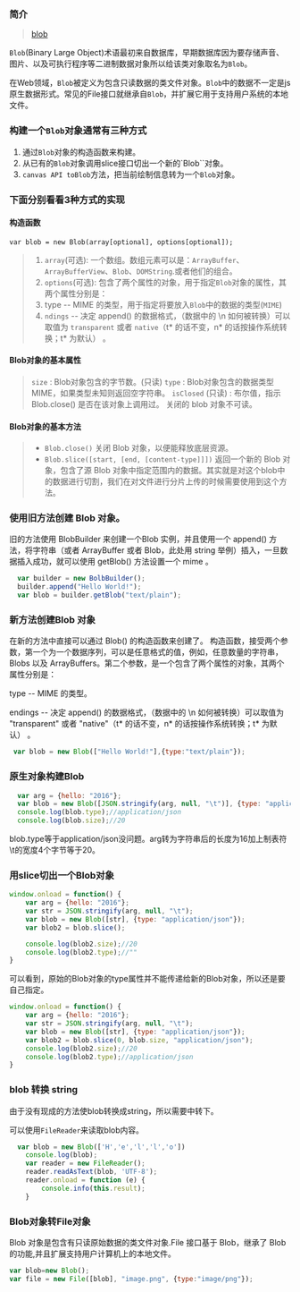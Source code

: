 ### 简介
>[blob][2a1f7dfe]

`Blob`(Binary Large Object)术语最初来自数据库，早期数据库因为要存储声音、图片、以及可执行程序等二进制数据对象所以给该类对象取名为`Blob`。

  [2a1f7dfe]: https://blog.csdn.net/gentlycare/article/details/50445014 "blob"

在Web领域，`Blob`被定义为包含只读数据的类文件对象。`Blob`中的数据不一定是js原生数据形式。常见的File接口就继承自`Blob`，并扩展它用于支持用户系统的本地文件。

### 构建一个`Blob`对象通常有三种方式
1. 通过`Blob`对象的构造函数来构建。
2. 从已有的`Blob`对象调用slice接口切出一个新的`Blob``对象。
3. `canvas API toBlob`方法，把当前绘制信息转为一个`Blob`对象。

### 下面分别看看3种方式的实现

#### 构造函数
`var blob = new Blob(array[optional], options[optional]);`

>1. `array`(可选): 一个数组。数组元素可以是：`ArrayBuffer`、`ArrayBufferView`、`Blob`、`DOMString`.或者他们的组合。
>2. `options`(可选): 包含了两个属性的对象，用于指定`Blob`对象的属性，其两个属性分别是：
>  1. type -- MIME 的类型，用于指定将要放入`Blob`中的数据的类型(`MIME`)
>  2. `ndings` -- 决定 append() 的数据格式，（数据中的 \n 如何被转换）可以取值为 `transparent` 或者 `native`（t* 的话不变，n* 的话按操作系统转换；t* 为默认） 。

#### Blob对象的基本属性
>`size` : Blob对象包含的字节数。(只读)
>`type` : Blob对象包含的数据类型MIME，如果类型未知则返回空字符串。
> `isClosed` (只读) : 布尔值，指示 Blob.close() 是否在该对象上调用过。 关闭的 blob 对象不可读。

#### Blob对象的基本方法
>- `Blob.close()`
> 关闭 Blob 对象，以便能释放底层资源。
>- `Blob.slice([start, [end, [content-type]]])`
> 返回一个新的 Blob 对象，包含了源 Blob 对象中指定范围内的数据。其实就是对这个blob中的数据进行切割，我们在对文件进行分片上传的时候需要使用到这个方法。

### 使用旧方法创建 Blob 对象。
旧的方法使用 BlobBuilder 来创建一个Blob 实例，并且使用一个 append() 方法，将字符串（或者 ArrayBuffer 或者 Blob，此处用 string 举例）插入，一旦数据插入成功，就可以使用 getBlob() 方法设置一个 mime 。
```javascript
  var builder = new BolbBuilder();
  builder.append("Hello World!");
  var blob = builder.getBlob("text/plain");
```

### 新方法创建Blob 对象
在新的方法中直接可以通过 Blob() 的构造函数来创建了。
构造函数，接受两个参数，第一个为一个数据序列，可以是任意格式的值，例如，任意数量的字符串，Blobs 以及 ArrayBuffers。第二个参数，是一个包含了两个属性的对象，其两个属性分别是：

type -- MIME 的类型。

endings -- 决定 append() 的数据格式，（数据中的 \n 如何被转换）可以取值为 "transparent" 或者 "native"（t* 的话不变，n* 的话按操作系统转换；t* 为默认） 。
```javascript
 var blob = new Blob(["Hello World!"],{type:"text/plain"});
```

### 原生对象构建Blob
```javascript
  var arg = {hello: "2016"};
  var blob = new Blob([JSON.stringify(arg, null, "\t")], {type: "application/json"});
  console.log(blob.type);//application/json
  console.log(blob.size);//20
```
blob.type等于application/json没问题。arg转为字符串后的长度为16加上制表符\t的宽度4个字节等于20。

### 用slice切出一个Blob对象
```javascript
window.onload = function() {
    var arg = {hello: "2016"};
    var str = JSON.stringify(arg, null, "\t");
    var blob = new Blob([str], {type: "application/json"});
    var blob2 = blob.slice();

    console.log(blob2.size);//20
    console.log(blob2.type);//""
}
```
可以看到，原始的Blob对象的type属性并不能传递给新的Blob对象，所以还是要自己指定。
```javascript
window.onload = function() {
    var arg = {hello: "2016"};
    var str = JSON.stringify(arg, null, "\t");
    var blob = new Blob([str], {type: "application/json"});
    var blob2 = blob.slice(0, blob.size, "application/json");
    console.log(blob2.size);//20
    console.log(blob2.type);//application/json
}
```

### blob 转换 string

由于没有现成的方法使blob转换成string，所以需要中转下。

可以使用`FileReader`来读取blob内容。

```javascript
  var blob = new Blob(['H','e','l','l','o'])
	console.log(blob);
	var reader = new FileReader();
	reader.readAsText(blob, 'UTF-8');
	reader.onload = function (e) {
	    console.info(this.result);
	}
```

### Blob对象转File对象
Blob 对象是包含有只读原始数据的类文件对象.File 接口基于 Blob，继承了 Blob 的功能,并且扩展支持用户计算机上的本地文件。
```javascript
var blob=new Blob();
var file = new File([blob], "image.png", {type:"image/png"});
```
